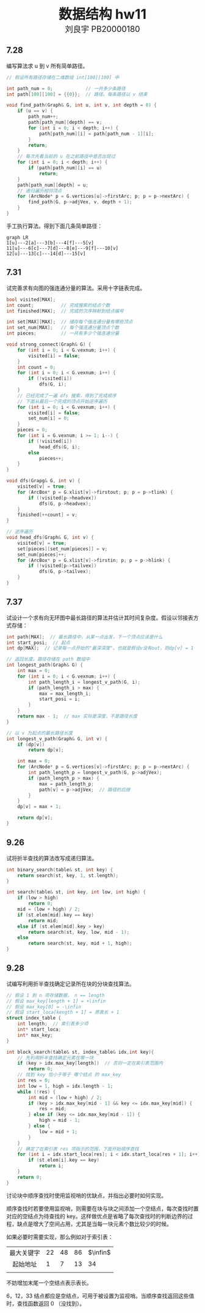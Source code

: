 <div style="text-align:center;font-size:2.5em;font-weight:bold">数据结构 hw11</div>

<div style="text-align:center;font-size:1.5em">刘良宇 PB20000180</div>

## 7.28

编写算法求 u 到 v 所有简单路径。

```cpp
// 假设所有路径存储在二维数组 int[100][100] 中

int path_num = 0;            // 一共多少条路径
int path[100][100] = {{0}};  // 路径。每条路径以 v 结束

void find_path(Graph& G, int u, int v, int depth = 0) {
    if (u == v) {
        path_num++;
        path[path_num][depth] == v;
        for (int i = 0; i < depth; i++) {
            path[path_num][i] = path[path_num - 1][i];
        }
        return;
    }
    // 每次先看当前的 u 在之前路径中是否出现过
    for (int i = 0; i < depth; i++) {
        if (path[path_num][i] == u)
            return;
    }
    path[path_num][depth] = u;
    // 递归遍历相邻顶点
    for (ArcNode* p = G.vertices[u]->firstArc; p; p = p->nextArc) {
        find_path(G, p->adjVex, v, depth + 1);
    }
}
```

手工执行算法。得到下面几条简单路径：

```mermaid
graph LR
1[u]---2[a]---3[b]---4[f]---5[v]
11[u]---6[c]---7[d]---8[e]---9[f]---10[v]
12[u]---13[c]---14[d]---15[v]
```

## 7.31

试完善求有向图的强连通分量的算法。采用十字链表完成。

```cpp
bool visited[MAX];
int count;          // 完成搜索的结点个数
int finished[MAX];  // 完成的次序映射到结点编号

int set[MAX][MAX];  // 储存每个强连通分量有哪些顶点
int set_num[MAX];   // 每个强连通分量顶点个数
int pieces;         // 一共有多少个强连通分量

void strong_connect(Graph& G) {
    for (int i = 0; i < G.vexnum; i++) {
        visited[i] = false;
    }
    int count = 0;
    for (int i = 0; i < G.vexnum; i++) {
        if (!visited[i])
            dfs(G, i);
    }
    // 已经完成了一遍 dfs 搜索，得到了完成顺序
    // 下面从最后一个完成的顶点开始逆序遍历
    for (int i = 0; i < G.vexnum; i++) {
        visited[i] = false;
        set_num[i] = 0;
    }
    pieces = 0;
    for (int i = G.vexnum; i >= 1; i--) {
        if (!visited[i])
            head_dfs(G, i);
        else
            pieces++;
    }
}

void dfs(Grapg& G, int v) {
    visited[v] = true;
    for (ArcBox* p = G.xlist[v]->firstout; p; p = p->tlink) {
        if (!visited[p->headvex])
            dfs(G, p->headvex);
    }
    finished[++count] = v;
}

// 逆序遍历
void head_dfs(Graph& G, int v) {
    visited[v] = true;
    set[pieces][set_num[pieces]] = v;
    set_num[pieces]++;
    for (ArcBox* p = G.xlist[v]->firstin; p; p = p->hlink) {
        if (!visited[p->tailvex])
            dfs(G, p->tailvex);
    }
}
```

## 7.37

试设计一个求有向无环图中最长路径的算法并估计其时间复杂度。假设以邻接表方式存储：

```cpp
int path[MAX];  // 最长路径中，从某一点出发，下一个顶点应该是什么
int start_posi;  // 起点
int dp[MAX];  // 记录每一点开始的"最深深度"。也就是假设v没有out，则dp[v] = 1

// 返回长度。路径存储在 path 数组中
int longest_path(Graph& G) {
    int max = 0;
    for (int i = 0; i < G.vexnum; i++) {
        int path_length_i = longest_v_path(G, i);
        if (path_length_i > max) {
            max = max_length_i;
            start_posi = i;
        }
    }
    return max - 1;  // max 实际是深度，不是路径长度
}

// 以 v 为起点的最长路径长度
int longest_v_path(Graph& G, int v) {
    if (dp[v])
        return dp[v];

    int max = 0;
    for (ArcNode* p = G.vertices[v]->firstArc; p; p = p->nextArc) {
        int path_length_p = longest_v_path(G, p->adjVex);
        if (path_length_p > max) {
            max = path_length_p;
            path[v] = p->adjVex;  // 路径的后继
        }
    }
    dp[v] = max + 1;

    return dp[v];
}
```

## 9.26

试将折半查找的算法改写成递归算法。

```cpp
int binary_search(table& st, int key) {
    return search(st, key, 1, st.length);
}

int search(table& st, int key, int low, int high) {
    if (low > high)
        return 0;
    mid = (low + high) / 2;
    if (st.elem[mid].key == key)
        return mid;
    else if (st.elem[mid].key > key)
        return search(st, key, low, mid - 1);
    else
        return search(st, key, mid + 1, high);
}
```



## 9.28

试编写利用折半查找确定记录所在块的分块查找算法。

```cpp
// 假设 1 到 n 项存储数据， n == length
// 假设 max_key[length + 1] = +\infin
// 假设 max_key[0] = -\infin
// 假设 start_loca[kength + 1] = 原表长 + 1
struct index_table {
    int length;  // 索引表多少项
    int* start_loca;
    int* max_key;
}

int block_search(table& st, index_table& idx,int key){
    // 先利用折半查找确定元素在哪一块
    if (key > idx.max_key[length])  // 否则一定在索引表范围内
        return 0;
    // 找到 key 恰小于等于 哪个结点 的 max_key
    int res = 0;
    int low = 1, high = idx.length - 1;
    while (!res) {
        int mid = (low + high) / 2;
        if (key > idx.max_key[mid - 1] && key <= idx.max_key[mid]) {
            res = mid;
        } else if (key <= idx.max_key[mid - 1]) {
            high = mid - 1;
        } else {
            low = mid + 1;
        }
    }
    // 确定了在索引表 res 项指示的范围，下面开始顺序查找
    for (int i = idx.start_loca[res]; i < idx.start_loca[res + 1]; i++) {
        if (st.elem[i].key == key)
            return i;
    }
    return 0;
}
```



讨论块中顺序查找时使用监视哨的优缺点，并指出必要时如何实现。

顺序查找时若要使用监视哨，则需要在块与块之间添加一个空结点，每次查找时置对应的空结点为待查找的 key。这样做优点是省略了每次查找时的判断边界的过程，缺点是增大了空间占用，尤其是当每一块元素个数比较少的时候。

如果必要时需要实现，那么例如对于索引表：

|            |      |      |      |          |
| :--------: | ---- | ---- | ---- | -------- |
| 最大关键字 | 22   | 48   | 86   | $\infin$ |
|  起始地址  | 1    | 7    | 13   | 34       |
|            |      |      |      |          |

不妨增加末尾一个空结点表示表长。

6，12，33 结点都应是空结点，可用于被设置为监视哨。当顺序查找返回这些值时，查找函数返回 0 （没找到）。
